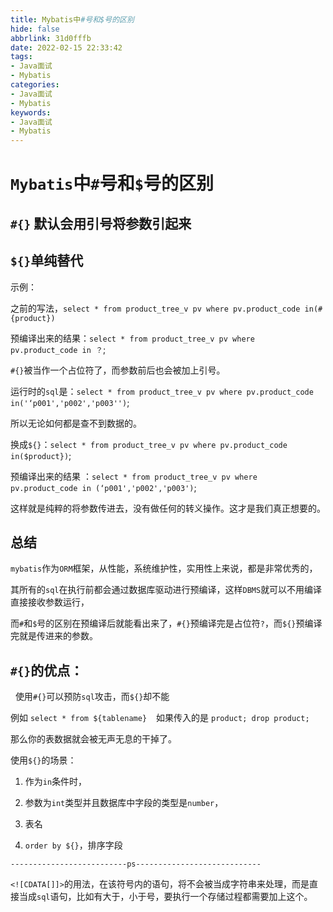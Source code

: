 ```yaml
---
title: Mybatis中#号和$号的区别
hide: false
abbrlink: 31d0fffb
date: 2022-02-15 22:33:42
tags:
- Java面试
- Mybatis
categories:
- Java面试
- Mybatis
keywords:
- Java面试
- Mybatis
---
```


# ``Mybatis``中``#``号和``$``号的区别

## ``#{}`` 默认会用引号将参数引起来

## ``${}``单纯替代

示例：

<!-- more -->

之前的写法，``select * from product_tree_v pv where pv.product_code in(#{product})``

预编译出来的结果：``select * from product_tree_v pv where pv.product_code in ？``;

``#{}``被当作一个占位符了，而参数前后也会被加上引号。

运行时的``sql``是：``select * from product_tree_v pv where pv.product_code in('‘p001','p002','p003'')``;

所以无论如何都是查不到数据的。

换成``${}``：``select * from product_tree_v pv where pv.product_code in($product})``;

预编译出来的结果 ：``select * from product_tree_v pv where pv.product_code in (‘p001','p002','p003')``;

这样就是纯粹的将参数传进去，没有做任何的转义操作。这才是我们真正想要的。

## 总结

``mybatis``作为``ORM``框架，从性能，系统维护性，实用性上来说，都是非常优秀的，

其所有的``sql``在执行前都会通过数据库驱动进行预编译，这样``DBMS``就可以不用编译直接接收参数运行，

而``#``和``$``号的区别在预编译后就能看出来了，``#{}``预编译完是占位符``?``，而``${}``预编译完就是传进来的参数。

## ``#{}``的优点：

  使用``#{}``可以预防``sql``攻击，而``${}``却不能

例如 ``select * from ${tablename} ``  如果传入的是 ``product; drop product;``

那么你的表数据就会被无声无息的干掉了。

使用``${}``的场景：

1. 作为``in``条件时，

2. 参数为``int``类型并且数据库中字段的类型是``number``，

3. 表名

4. ``order by ${}``，排序字段


``--------------------------ps----------------------------``

``<![CDATA[]]>``的用法，在该符号内的语句，将不会被当成字符串来处理，而是直接当成``sql``语句，比如有大于，小于号，要执行一个存储过程都需要加上这个。











